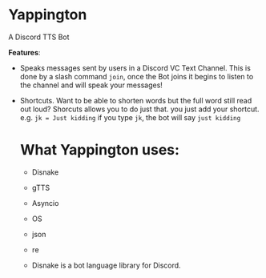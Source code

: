 # Yappington
A Discord TTS Bot

**Features**:
- Speaks messages sent by users in a Discord VC Text Channel. This is done by a slash command `join`, once the Bot joins it begins to listen to the channel and will speak your messages!
- Shortcuts. Want to be able to shorten words but the full word still read out loud? Shorcuts allows you to do just that. you just add your shortcut. e.g. `jk = Just kidding`
  if you type `jk`, the bot will say `just kidding`

  # What Yappington uses:
  - Disnake
  - gTTS
  - Asyncio
  - OS
  - json
  - re
 
  - Disnake is a bot language library for Discord.
